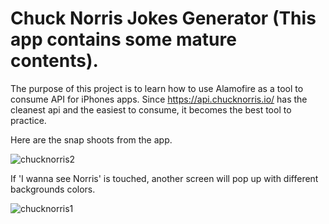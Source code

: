 # Chuck Norris Jokes Generator (This app contains some mature contents).

The purpose of this project is to learn how to use Alamofire as a tool to consume API for iPhones apps. Since https://api.chucknorris.io/ has the cleanest api and the easiest to consume, it becomes the best tool to practice. 

Here are the snap shoots from the app.

![chucknorris2](https://cloud.githubusercontent.com/assets/21114221/23252388/c30b3926-f954-11e6-9fbc-99cc1494e739.png)

If 'I wanna see Norris' is touched, another screen will pop up with different backgrounds colors.

![chucknorris1](https://cloud.githubusercontent.com/assets/21114221/23252455/f480c340-f954-11e6-97de-906b0a47f767.png)
